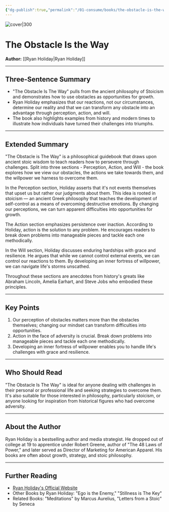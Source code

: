 ```yaml
---
{"dg-publish":true,"permalink":"/01-consume/books/the-obstacle-is-the-way/","title":"The Obstacle Is the Way","tags":["stoicism","history","obstacles","grit","growth-mindset","perception"]}
---
```



![cover|300](http://books.google.com/books/content?id=jWqJDQAAQBAJ&printsec=frontcover&img=1&zoom=1&edge=curl&source=gbs_api)

# The Obstacle Is the Way
**Author:** [[Ryan Holiday\|Ryan Holiday]]

---

## Three-Sentence Summary
- "The Obstacle Is The Way" pulls from the ancient philosophy of Stoicism and demonstrates how to use obstacles as opportunities for growth.
- Ryan Holiday emphasizes that our reactions, not our circumstances, determine our reality and that we can transform any obstacle into an advantage through perception, action, and will.
- The book also highlights examples from history and modern times to illustrate how individuals have turned their challenges into triumphs.

---

## Extended Summary
"The Obstacle is The Way" is a philosophical guidebook that draws upon ancient stoic wisdom to teach readers how to persevere through challenges. Split into three sections - Perception, Action, and Will - the book explores how we view our obstacles, the actions we take towards them, and the willpower we harness to overcome them.

In the Perception section, Holiday asserts that it's not events themselves that upset us but rather our judgments about them. This idea is rooted in stoicism — an ancient Greek philosophy that teaches the development of self-control as a means of overcoming destructive emotions. By changing our perceptions, we can turn apparent difficulties into opportunities for growth.

The Action section emphasizes persistence over inaction. According to Holiday, action is the solution to any problem. He encourages readers to break down problems into manageable pieces and tackle each one methodically. 

In the Will section, Holiday discusses enduring hardships with grace and resilience. He argues that while we cannot control external events, we can control our reactions to them. By developing an inner fortress of willpower, we can navigate life's storms unscathed.

Throughout these sections are anecdotes from history's greats like Abraham Lincoln, Amelia Earhart, and Steve Jobs who embodied these principles.

---

## Key Points
1. Our perception of obstacles matters more than the obstacles themselves; changing our mindset can transform difficulties into opportunities.
2. Action in the face of adversity is crucial. Break down problems into manageable pieces and tackle each one methodically.
3. Developing an inner fortress of willpower enables you to handle life's challenges with grace and resilience.

---

## Who Should Read
"The Obstacle Is The Way" is ideal for anyone dealing with challenges in their personal or professional life and seeking strategies to overcome them. It's also suitable for those interested in philosophy, particularly stoicism, or anyone looking for inspiration from historical figures who had overcome adversity.

---

## About the Author
Ryan Holiday is a bestselling author and media strategist. He dropped out of college at 19 to apprentice under Robert Greene, author of "The 48 Laws of Power," and later served as Director of Marketing for American Apparel. His books are often about growth, strategy, and stoic philosophy.

---

## Further Reading
- [Ryan Holiday's Official Website](https://ryanholiday.net/)
- Other Books by Ryan Holiday: "Ego is the Enemy," "Stillness is The Key"
- Related Books: "Meditations" by Marcus Aurelius, "Letters from a Stoic" by Seneca
